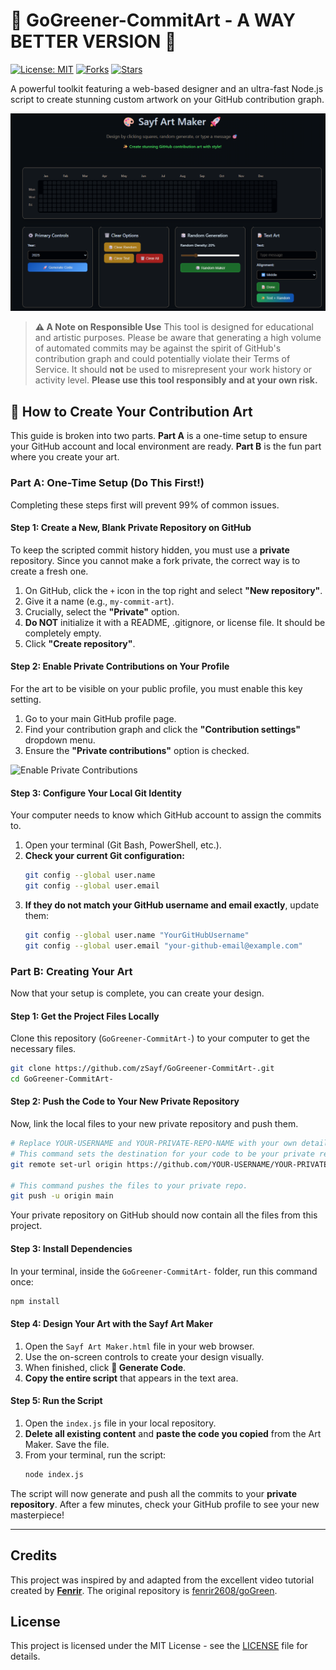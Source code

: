 # 🎨 GoGreener-CommitArt - A WAY BETTER VERSION 🚀

[![License: MIT](https://img.shields.io/badge/License-MIT-blue.svg)](https://opensource.org/licenses/MIT)
[![Forks](https://img.shields.io/github/forks/zSayf/GoGreener-CommitArt-.svg)](https://github.com/zSayf/GoGreener-CommitArt-/network/members)
[![Stars](https://img.shields.io/github/stars/zSayf/GoGreener-CommitArt-.svg)](https://github.com/zSayf/GoGreener-CommitArt-/stargazers)

A powerful toolkit featuring a web-based designer and an ultra-fast Node.js script to create stunning custom artwork on your GitHub contribution graph.

![Tool Preview](https://raw.githubusercontent.com/zSayf/GoGreener-CommitArt-/main/Assests/Sayf%20Art%20Maker.png)

> **⚠️ A Note on Responsible Use**
> This tool is designed for educational and artistic purposes. Please be aware that generating a high volume of automated commits may be against the spirit of GitHub's contribution graph and could potentially violate their Terms of Service. It should **not** be used to misrepresent your work history or activity level. **Please use this tool responsibly and at your own risk.**

## 🚀 How to Create Your Contribution Art

This guide is broken into two parts. **Part A** is a one-time setup to ensure your GitHub account and local environment are ready. **Part B** is the fun part where you create your art.

### **Part A: One-Time Setup (Do This First!)**

Completing these steps first will prevent 99% of common issues.

#### Step 1: Create a New, Blank Private Repository on GitHub

To keep the scripted commit history hidden, you must use a **private** repository. Since you cannot make a fork private, the correct way is to create a fresh one.

1.  On GitHub, click the `+` icon in the top right and select **"New repository"**.
2.  Give it a name (e.g., `my-commit-art`).
3.  Crucially, select the **"Private"** option.
4.  **Do NOT** initialize it with a README, .gitignore, or license file. It should be completely empty.
5.  Click **"Create repository"**.

#### Step 2: Enable Private Contributions on Your Profile

For the art to be visible on your public profile, you must enable this key setting.

1.  Go to your main GitHub profile page.
2.  Find your contribution graph and click the **"Contribution settings"** dropdown menu.
3.  Ensure the **"Private contributions"** option is checked.

![Enable Private Contributions](https://i.giphy.com/rsiToCxIO6ePpYAuWH.webp)

#### Step 3: Configure Your Local Git Identity

Your computer needs to know which GitHub account to assign the commits to.

1.  Open your terminal (Git Bash, PowerShell, etc.).
2.  **Check your current Git configuration:**
    ```bash
    git config --global user.name
    git config --global user.email
    ```
3.  **If they do not match your GitHub username and email exactly**, update them:
    ```bash
    git config --global user.name "YourGitHubUsername"
    git config --global user.email "your-github-email@example.com"
    ```

### **Part B: Creating Your Art**

Now that your setup is complete, you can create your design.

#### Step 1: Get the Project Files Locally

Clone this repository (`GoGreener-CommitArt-`) to your computer to get the necessary files.

```bash
git clone https://github.com/zSayf/GoGreener-CommitArt-.git
cd GoGreener-CommitArt-
```

#### Step 2: Push the Code to Your New Private Repository

Now, link the local files to your new private repository and push them.

```bash
# Replace YOUR-USERNAME and YOUR-PRIVATE-REPO-NAME with your own details.
# This command sets the destination for your code to be your private repo.
git remote set-url origin https://github.com/YOUR-USERNAME/YOUR-PRIVATE-REPO-NAME.git

# This command pushes the files to your private repo.
git push -u origin main
```
Your private repository on GitHub should now contain all the files from this project.

#### Step 3: Install Dependencies

In your terminal, inside the `GoGreener-CommitArt-` folder, run this command once:

```bash
npm install
```

#### Step 4: Design Your Art with the Sayf Art Maker

1.  Open the `Sayf Art Maker.html` file in your web browser.
2.  Use the on-screen controls to create your design visually.
3.  When finished, click **🚀 Generate Code**.
4.  **Copy the entire script** that appears in the text area.

#### Step 5: Run the Script

1.  Open the `index.js` file in your local repository.
2.  **Delete all existing content** and **paste the code you copied** from the Art Maker. Save the file.
3.  From your terminal, run the script:
    ```bash
    node index.js
    ```

The script will now generate and push all the commits to your **private repository**. After a few minutes, check your GitHub profile to see your new masterpiece!

---

## Credits

This project was inspired by and adapted from the excellent video tutorial created by **[Fenrir](https://www.youtube.com/watch?v=LlkcvvGbs9I&pp=ygUlaGFjayBnaXRodWIgY29udHJpYnV0aW9uIGdyYXBoICgyMDI1KQ%3D%3D)**. The original repository is [fenrir2608/goGreen](https://github.com/fenrir2608/goGreen).

## License

This project is licensed under the MIT License - see the [LICENSE](LICENSE) file for details.
